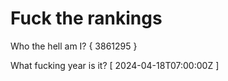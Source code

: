 # Fuck the rankings

Who the hell am I?
{ 3861295 }

What fucking year is it?
[ 2024-04-18T07:00:00Z ]
